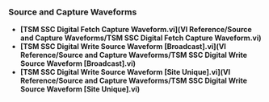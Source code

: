 ### Source and Capture Waveforms
- **[TSM SSC Digital Fetch Capture Waveform.vi](VI Reference/Source and Capture Waveforms/TSM SSC Digital Fetch Capture Waveform.vi)**
- **[TSM SSC Digital Write Source Waveform [Broadcast].vi](VI Reference/Source and Capture Waveforms/TSM SSC Digital Write Source Waveform [Broadcast].vi)**
- **[TSM SSC Digital Write Source Waveform [Site Unique].vi](VI Reference/Source and Capture Waveforms/TSM SSC Digital Write Source Waveform [Site Unique].vi)**
